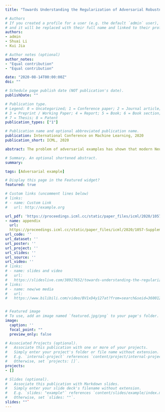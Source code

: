 ```yaml
---
title: "Towards Understanding the Regularization of Adversarial Robustness on Neural Networks"

# Authors
# If you created a profile for a user (e.g. the default `admin` user), write the username (folder name) here 
# and it will be replaced with their full name and linked to their profile.
authors:
- admin 
- Shuai Li 
- Kui Jia

# Author notes (optional)
author_notes:
- "Equal contribution"
- "Equal contribution"

date: "2020-08-14T00:00:00Z"
doi: ""

# Schedule page publish date (NOT publication's date).
publishDate: ""

# Publication type.
# Legend: 0 = Uncategorized; 1 = Conference paper; 2 = Journal article;
# 3 = Preprint / Working Paper; 4 = Report; 5 = Book; 6 = Book section;
# 7 = Thesis; 8 = Patent
publication_types: ["1"]

# Publication name and optional abbreviated publication name.
publication: International Conference on Machine Learning, 2020
publication_short: ICML, 2020

abstract: The problem of adversarial examples has shown that modern Neural Network (NN) models could be rather fragile. Among the more established techniques to solve the problem, one is to require the model to be $\epsilon$-adversarially robust (AR); that is, to require the model not to change predicted labels when any given input examples are perturbed within a certain range. However, it is observed that such methods would lead to standard performance degradation, i.e., the degradation on natural examples. In this work, we study the degradation through the regularization perspective. We identify quantities from generalization analysis of NNs; with the identified quantities we empirically find that AR is achieved by regularizing/biasing NNs towards less confident solutions by making the changes in the feature space (induced by changes in the instance space) of most layers smoother uniformly in all directions; so to a certain extent, it prevents sudden change in prediction w.r.t. perturbations. However, the end result of such smoothing concentrates samples around decision boundaries, resulting in less confident solutions, and leads to worse standard performance. Our studies suggest that one might consider ways that build AR into NNs in a gentler way to avoid the problematic regularization.

# Summary. An optional shortened abstract.
summary: 

tags: [Adversarial example]

# Display this page in the Featured widget?
featured: true

# Custom links (uncomment lines below)
# links:
# - name: Custom Link
#   url: http://example.org

url_pdf: 'https://proceedings.icml.cc/static/paper_files/icml/2020/1057-Paper.pdf'
- name: appendix
  url:
  https://proceedings.icml.cc/static/paper_files/icml/2020/1057-Supplemental.pdf
url_code: ''
url_dataset: ''
url_poster: ''
url_project: ''
url_slides: ''
url_source: ''
url_video: ''
# links:
# - name: slides and video
#   url:
#   https://slideslive.com/38927652/towards-understanding-the-regularization-of-adversarial-robustness-on-neural-networks?ref=search
# links:
# - name: new/we media
#   url:
#   https://www.bilibili.com/video/BV1xD4y127at?from=search&seid=3600122042190491606


# Featured image
# To use, add an image named `featured.jpg/png` to your page's folder. 
image:
  caption: ''
  focal_point: ""
  preview_only: false

# Associated Projects (optional).
#   Associate this publication with one or more of your projects.
#   Simply enter your project's folder or file name without extension.
#   E.g. `internal-project` references `content/project/internal-project/index.md`.
#   Otherwise, set `projects: []`.
projects:
- []

# Slides (optional).
#   Associate this publication with Markdown slides.
#   Simply enter your slide deck's filename without extension.
#   E.g. `slides: "example"` references `content/slides/example/index.md`.
#   Otherwise, set `slides: ""`.
slides: ""`
---
```


